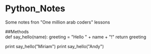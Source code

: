 # Python_Notes
Some notes fron "One million arab coders" lessons

##Methods  
def say_hello(name):
    greeting = "Hello " + name + "!"
    return greeting

print say_hello("Miriam")
print say_hello("Andy")
